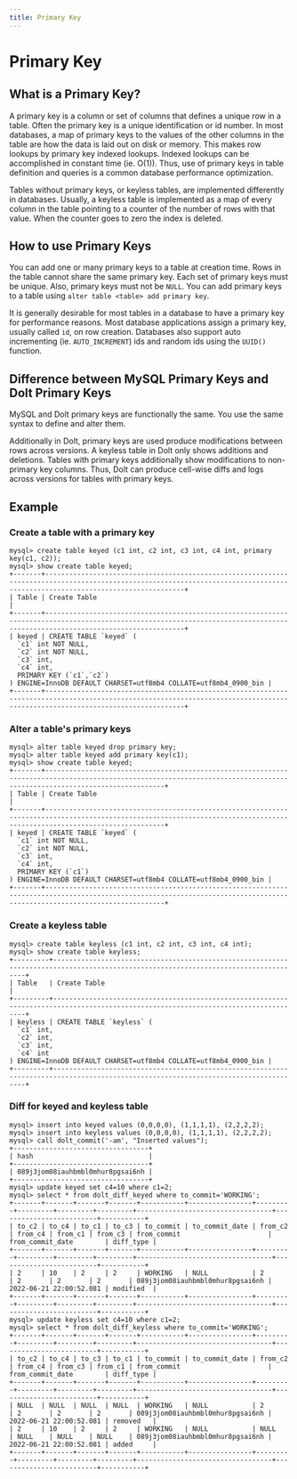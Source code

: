 ```yaml
---
title: Primary Key
---
```


# Primary Key

## What is a Primary Key?

A primary key is a column or set of columns that defines a unique row in a table. Often the primary key is a unique identification or id number. In most databases, a map of primary keys to the values  of the other columns in the table are how the data is laid out on disk or memory. This makes row lookups by primary key indexed lookups. Indexed lookups can be accomplished in constant time (ie. O(1)). Thus, use of primary keys in table definition and queries is a common database performance optimization.

Tables without primary keys, or keyless tables, are implemented differently in databases. Usually, a keyless table is implemented as a map of every column in the table pointing to a counter of the number of rows with that value. When the counter goes to zero the index is deleted.

## How to use Primary Keys

You can add one or many primary keys to a table at creation time. Rows in the table cannot share the same primary key. Each set of primary keys must be unique. Also, primary keys must not be `NULL`. You can add primary keys to a table using `alter table <table> add primary key`. 

It is generally desirable for most tables in a database to have a primary key for performance reasons. Most database applications assign a primary key, usually called `id`, on row creation. Databases also support auto incrementing (ie. `AUTO_INCREMENT`) ids and random ids using the `UUID()` function.

## Difference between MySQL Primary Keys and Dolt Primary Keys

MySQL and Dolt primary keys are functionally the same. You use the same syntax to define and alter them.

Additionally in Dolt, primary keys are used produce modifications between rows across versions. A keyless table in Dolt only shows additions and deletions. Tables with primary keys additionally show modifications to non-primary key columns. Thus, Dolt can produce cell-wise diffs and logs across versions for tables with primary keys.

## Example

### Create a table with a primary key
```
mysql> create table keyed (c1 int, c2 int, c3 int, c4 int, primary key(c1, c2));
mysql> show create table keyed;
+-------+-------------------------------------------------------------------------------------------------------------------------------------------------------------------------------+
| Table | Create Table                                                                                                                                                                        |
+-------+-------------------------------------------------------------------------------------------------------------------------------------------------------------------------------+
| keyed | CREATE TABLE `keyed` (
  `c1` int NOT NULL,
  `c2` int NOT NULL,
  `c3` int,
  `c4` int,
  PRIMARY KEY (`c1`,`c2`)
) ENGINE=InnoDB DEFAULT CHARSET=utf8mb4 COLLATE=utf8mb4_0900_bin |
+-------+-------------------------------------------------------------------------------------------------------------------------------------------------------------------------------+
```

### Alter a table's primary keys
```
mysql> alter table keyed drop primary key;
mysql> alter table keyed add primary key(c1);
mysql> show create table keyed;
+-------+--------------------------------------------------------------------------------------------------------------------------------------------------------------------------+
| Table | Create Table                                                                                                                                                                   |
+-------+--------------------------------------------------------------------------------------------------------------------------------------------------------------------------+
| keyed | CREATE TABLE `keyed` (
  `c1` int NOT NULL,
  `c2` int NOT NULL,
  `c3` int,
  `c4` int,
  PRIMARY KEY (`c1`)
) ENGINE=InnoDB DEFAULT CHARSET=utf8mb4 COLLATE=utf8mb4_0900_bin |
+-------+--------------------------------------------------------------------------------------------------------------------------------------------------------------------------+
```

### Create a keyless table

```
mysql> create table keyless (c1 int, c2 int, c3 int, c4 int);
mysql> show create table keyless;
+---------+-------------------------------------------------------------------------------------------------------------------------------------+
| Table   | Create Table                                                                                                                             |
+---------+-------------------------------------------------------------------------------------------------------------------------------------+
| keyless | CREATE TABLE `keyless` (
  `c1` int,
  `c2` int,
  `c3` int,
  `c4` int
) ENGINE=InnoDB DEFAULT CHARSET=utf8mb4 COLLATE=utf8mb4_0900_bin |
+---------+-------------------------------------------------------------------------------------------------------------------------------------+
```

### Diff for keyed and keyless table
```
mysql> insert into keyed values (0,0,0,0), (1,1,1,1), (2,2,2,2);
mysql> insert into keyless values (0,0,0,0), (1,1,1,1), (2,2,2,2);
mysql> call dolt_commit('-am', "Inserted values");
+----------------------------------+
| hash                             |
+----------------------------------+
| 089j3jom08iauhbmbl0mhur8pgsai6nh |
+----------------------------------+
mysql> update keyed set c4=10 where c1=2;
mysql> select * from dolt_diff_keyed where to_commit='WORKING';
+-------+-------+-------+-------+-----------+----------------+---------+---------+---------+---------+----------------------------------+-------------------------+-----------+
| to_c2 | to_c4 | to_c1 | to_c3 | to_commit | to_commit_date | from_c2 | from_c4 | from_c1 | from_c3 | from_commit                      | from_commit_date        | diff_type |
+-------+-------+-------+-------+-----------+----------------+---------+---------+---------+---------+----------------------------------+-------------------------+-----------+
| 2     | 10    | 2     | 2     | WORKING   | NULL           | 2       | 2       | 2       | 2       | 089j3jom08iauhbmbl0mhur8pgsai6nh | 2022-06-21 22:00:52.081 | modified  |
+-------+-------+-------+-------+-----------+----------------+---------+---------+---------+---------+----------------------------------+-------------------------+-----------+
mysql> update keyless set c4=10 where c1=2;
mysql> select * from dolt_diff_keyless where to_commit='WORKING';
+-------+-------+-------+-------+-----------+----------------+---------+---------+---------+---------+----------------------------------+-------------------------+-----------+
| to_c2 | to_c4 | to_c3 | to_c1 | to_commit | to_commit_date | from_c2 | from_c4 | from_c3 | from_c1 | from_commit                      | from_commit_date        | diff_type |
+-------+-------+-------+-------+-----------+----------------+---------+---------+---------+---------+----------------------------------+-------------------------+-----------+
| NULL  | NULL  | NULL  | NULL  | WORKING   | NULL           | 2       | 2       | 2       | 2       | 089j3jom08iauhbmbl0mhur8pgsai6nh | 2022-06-21 22:00:52.081 | removed   |
| 2     | 10    | 2     | 2     | WORKING   | NULL           | NULL    | NULL    | NULL    | NULL    | 089j3jom08iauhbmbl0mhur8pgsai6nh | 2022-06-21 22:00:52.081 | added     |
+-------+-------+-------+-------+-----------+----------------+---------+---------+---------+---------+----------------------------------+-------------------------+-----------+
```